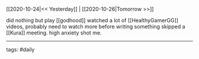 [[2020-10-24|<< Yesterday]] | [[2020-10-26|Tomorrow >>]]

did nothing but play [[godhood]]
watched a lot of [[HealthyGamerGG]] videos, probably need to watch more before writing something
skipped a [[Kura]] meeting. high anxiety shot me.

___
tags: #daily 